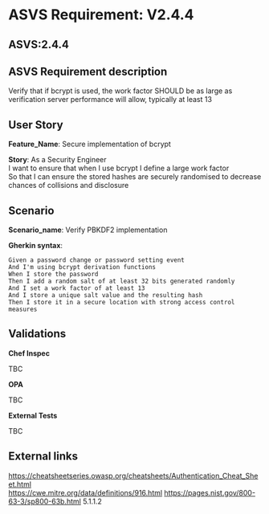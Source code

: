 # ASVS Requirement: V2.4.4

## ASVS:2.4.4

## ASVS Requirement description

Verify that if bcrypt is used, the work factor SHOULD be as large as verification server performance will allow, typically at least 13

## User Story

**Feature_Name**: Secure implementation of bcrypt

**Story**:
As a Security Engineer\
I want to ensure that when I use bcrypt I define a large work factor\
So that I can ensure the stored hashes are securely randomised to decrease chances of collisions and disclosure

## Scenario

**Scenario_name**: Verify PBKDF2 implementation

**Gherkin syntax**:

```gherkin
Given a password change or password setting event
And I'm using bcrypt derivation functions
When I store the password
Then I add a random salt of at least 32 bits generated randomly
And I set a work factor of at least 13
And I store a unique salt value and the resulting hash
Then I store it in a secure location with strong access control measures
```

## Validations

**Chef Inspec**

TBC

**OPA**

TBC

**External Tests**

TBC

## External links

<https://cheatsheetseries.owasp.org/cheatsheets/Authentication_Cheat_Sheet.html> \
<https://cwe.mitre.org/data/definitions/916.html>
<https://pages.nist.gov/800-63-3/sp800-63b.html> 5.1.1.2

